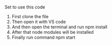 Set to use this code
1. First clone the file
2. Then open it with VS code
3. And then open the terminal and run npm install
4. After that node modules will be installed
5. Finally run command npm start
